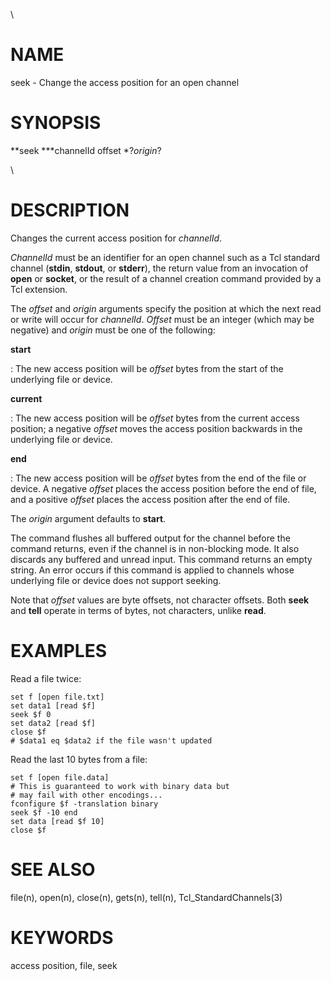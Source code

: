 \

# NAME

seek - Change the access position for an open channel

# SYNOPSIS

**seek ***channelId offset *?*origin*?

\

# DESCRIPTION

Changes the current access position for *channelId*.

*ChannelId* must be an identifier for an open channel such as a Tcl
standard channel (**stdin**, **stdout**, or **stderr**), the return
value from an invocation of **open** or **socket**, or the result of a
channel creation command provided by a Tcl extension.

The *offset* and *origin* arguments specify the position at which the
next read or write will occur for *channelId*. *Offset* must be an
integer (which may be negative) and *origin* must be one of the
following:

**start**

:   The new access position will be *offset* bytes from the start of the
    underlying file or device.

**current**

:   The new access position will be *offset* bytes from the current
    access position; a negative *offset* moves the access position
    backwards in the underlying file or device.

**end**

:   The new access position will be *offset* bytes from the end of the
    file or device. A negative *offset* places the access position
    before the end of file, and a positive *offset* places the access
    position after the end of file.

The *origin* argument defaults to **start**.

The command flushes all buffered output for the channel before the
command returns, even if the channel is in non-blocking mode. It also
discards any buffered and unread input. This command returns an empty
string. An error occurs if this command is applied to channels whose
underlying file or device does not support seeking.

Note that *offset* values are byte offsets, not character offsets. Both
**seek** and **tell** operate in terms of bytes, not characters, unlike
**read**.

# EXAMPLES

Read a file twice:

    set f [open file.txt]
    set data1 [read $f]
    seek $f 0
    set data2 [read $f]
    close $f
    # $data1 eq $data2 if the file wasn't updated

Read the last 10 bytes from a file:

    set f [open file.data]
    # This is guaranteed to work with binary data but
    # may fail with other encodings...
    fconfigure $f -translation binary
    seek $f -10 end
    set data [read $f 10]
    close $f

# SEE ALSO

file(n), open(n), close(n), gets(n), tell(n), Tcl_StandardChannels(3)

# KEYWORDS

access position, file, seek
